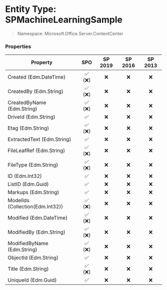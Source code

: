 # Entity Type: SPMachineLearningSample

> Namespace: Microsoft.Office.Server.ContentCenter

### Properties

Property | SPO | SP 2019 | SP 2016 | SP 2013
----------|:---:|:-------:|:-------:|:-------:
Created (Edm.DateTime) | ✅ (❌) | ❌ | ❌ | ❌
CreatedBy (Edm.String) | ✅ (❌) | ❌ | ❌ | ❌
CreatedByName (Edm.String) | ✅ (❌) | ❌ | ❌ | ❌
DriveId (Edm.String) | ✅ | ❌ | ❌ | ❌
Etag (Edm.String) | ✅ (❌) | ❌ | ❌ | ❌
ExtractedText (Edm.String) | ✅ | ❌ | ❌ | ❌
FileLeafRef (Edm.String) | ✅ (❌) | ❌ | ❌ | ❌
FileType (Edm.String) | ✅ (❌) | ❌ | ❌ | ❌
ID (Edm.Int32) | ✅ | ❌ | ❌ | ❌
ListID (Edm.Guid) | ✅ | ❌ | ❌ | ❌
Markups (Edm.String) | ✅ | ❌ | ❌ | ❌
ModelIds (Collection(Edm.Int32)) | ✅ (❌) | ❌ | ❌ | ❌
Modified (Edm.DateTime) | ✅ (❌) | ❌ | ❌ | ❌
ModifiedBy (Edm.String) | ✅ (❌) | ❌ | ❌ | ❌
ModifiedByName (Edm.String) | ✅ (❌) | ❌ | ❌ | ❌
ObjectId (Edm.String) | ✅ | ❌ | ❌ | ❌
Title (Edm.String) | ✅ (❌) | ❌ | ❌ | ❌
UniqueId (Edm.Guid) | ✅ | ❌ | ❌ | ❌